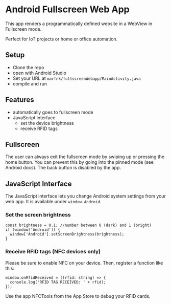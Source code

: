 # Android Fullscreen Web App
This app renders a programmatically defined website in a WebView in Fullscreen mode.

Perfect for IoT projects or home or office automation.

## Setup
* Clone the repo
* open with Android Studio
* Set your URL at `marfnk/fullscreenWebapp/MainActivity.java`
* compile and run

## Features
* automatically goes to fullscreen mode
* JavaScript interface
  * set the device brightness
  * receive RFID tags

## Fullscreen
The user can always exit the fullscreen mode by swiping up or pressing the home button.
You can prevent this by going into the pinned mode (see Android docs).
The back button is disabled by the app.

## JavaScript Interface

The JavaScript interface lets you change Android system settings from your web app.
It is available under `window.Android`.

### Set the screen brightness

    const brightness = 0.1; //number between 0 (dark) and 1 (bright)
    if (window['Android']) {
      window['Android'].setScreenBrightness(brightness);
    }

### Receive RFID tags (NFC devices only)
Please be sure to enable NFC on your device. Then, register a function like this:

    window.onRfidReceived = ((rfid: string) => {
      console.log('RFID TAG RECEIVED: ' + rfid);
    });

Use the app NFCTools from the App Store to debug your RFID cards.